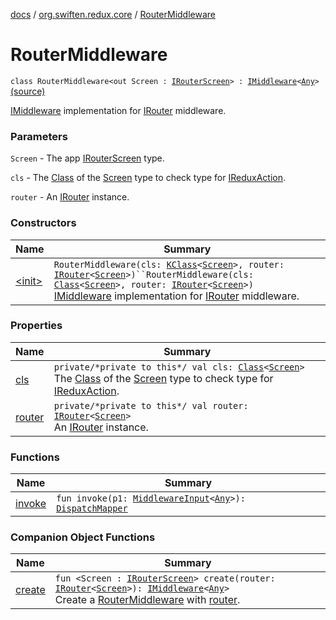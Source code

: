 [docs](../../index.md) / [org.swiften.redux.core](../index.md) / [RouterMiddleware](./index.md)

# RouterMiddleware

`class RouterMiddleware<out Screen : `[`IRouterScreen`](../-i-router-screen.md)`> : `[`IMiddleware`](../-i-middleware.md)`<`[`Any`](https://kotlinlang.org/api/latest/jvm/stdlib/kotlin/-any/index.html)`>` [(source)](https://github.com/protoman92/KotlinRedux/tree/master/common\common-core\src\main\kotlin/org/swiften/redux/core/RouterMiddleware.kt#L17)

[IMiddleware](../-i-middleware.md) implementation for [IRouter](../-i-router/index.md) middleware.

### Parameters

`Screen` - The app [IRouterScreen](../-i-router-screen.md) type.

`cls` - The [Class](http://docs.oracle.com/javase/6/docs/api/java/lang/Class.html) of the [Screen](index.md#Screen) type to check type for [IReduxAction](../-i-redux-action.md).

`router` - An [IRouter](../-i-router/index.md) instance.

### Constructors

| Name | Summary |
|---|---|
| [&lt;init&gt;](-init-.md) | `RouterMiddleware(cls: `[`KClass`](https://kotlinlang.org/api/latest/jvm/stdlib/kotlin.reflect/-k-class/index.html)`<`[`Screen`](index.md#Screen)`>, router: `[`IRouter`](../-i-router/index.md)`<`[`Screen`](index.md#Screen)`>)``RouterMiddleware(cls: `[`Class`](http://docs.oracle.com/javase/6/docs/api/java/lang/Class.html)`<`[`Screen`](index.md#Screen)`>, router: `[`IRouter`](../-i-router/index.md)`<`[`Screen`](index.md#Screen)`>)`<br>[IMiddleware](../-i-middleware.md) implementation for [IRouter](../-i-router/index.md) middleware. |

### Properties

| Name | Summary |
|---|---|
| [cls](cls.md) | `private/*private to this*/ val cls: `[`Class`](http://docs.oracle.com/javase/6/docs/api/java/lang/Class.html)`<`[`Screen`](index.md#Screen)`>`<br>The [Class](http://docs.oracle.com/javase/6/docs/api/java/lang/Class.html) of the [Screen](index.md#Screen) type to check type for [IReduxAction](../-i-redux-action.md). |
| [router](router.md) | `private/*private to this*/ val router: `[`IRouter`](../-i-router/index.md)`<`[`Screen`](index.md#Screen)`>`<br>An [IRouter](../-i-router/index.md) instance. |

### Functions

| Name | Summary |
|---|---|
| [invoke](invoke.md) | `fun invoke(p1: `[`MiddlewareInput`](../-middleware-input/index.md)`<`[`Any`](https://kotlinlang.org/api/latest/jvm/stdlib/kotlin/-any/index.html)`>): `[`DispatchMapper`](../-dispatch-mapper.md) |

### Companion Object Functions

| Name | Summary |
|---|---|
| [create](create.md) | `fun <Screen : `[`IRouterScreen`](../-i-router-screen.md)`> create(router: `[`IRouter`](../-i-router/index.md)`<`[`Screen`](create.md#Screen)`>): `[`IMiddleware`](../-i-middleware.md)`<`[`Any`](https://kotlinlang.org/api/latest/jvm/stdlib/kotlin/-any/index.html)`>`<br>Create a [RouterMiddleware](./index.md) with [router](create.md#org.swiften.redux.core.RouterMiddleware.Companion$create(org.swiften.redux.core.IRouter((org.swiften.redux.core.RouterMiddleware.Companion.create.Screen)))/router). |
